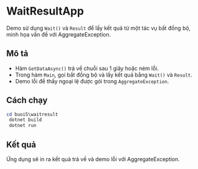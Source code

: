 # WaitResultApp

Demo sử dụng `Wait()` và `Result` để lấy kết quả từ một tác vụ bất đồng bộ, minh họa vấn đề với AggregateException.

## Mô tả
- Hàm `GetDataAsync()` trả về chuỗi sau 1 giây hoặc ném lỗi.
- Trong hàm `Main`, gọi bất đồng bộ và lấy kết quả bằng `Wait()` và `Result`.
- Demo lỗi để thấy ngoại lệ được gói trong `AggregateException`.

## Cách chạy
```powershell
cd buoi5\waitresult
 dotnet build
 dotnet run
```

## Kết quả
Ứng dụng sẽ in ra kết quả trả về và demo lỗi với AggregateException.
